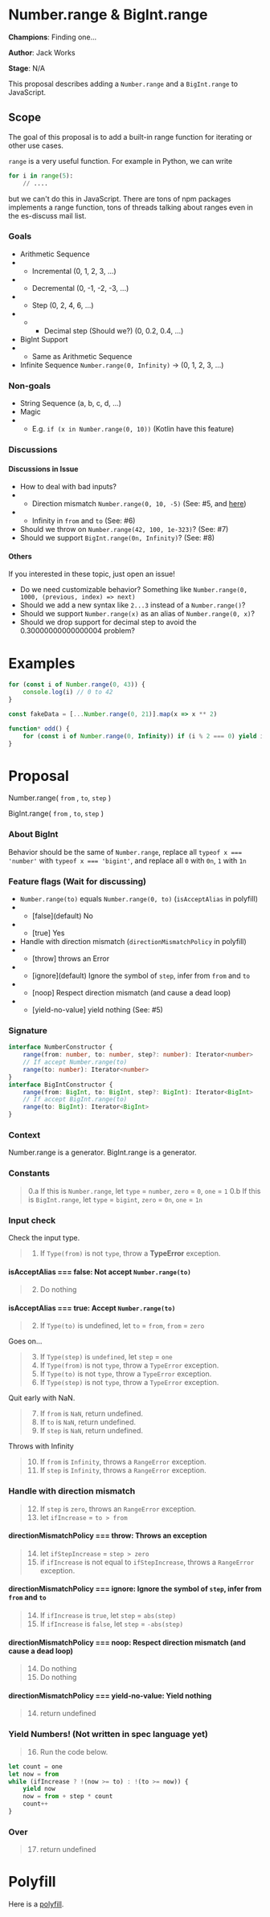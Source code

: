 # Number.range & BigInt.range

**Champions**: Finding one...

**Author**: Jack Works

**Stage**: N/A

This proposal describes adding a `Number.range` and a `BigInt.range` to JavaScript.

## Scope

The goal of this proposal is to add a built-in range function for iterating or other use cases.

`range` is a very useful function. For example in Python, we can write

```python
for i in range(5):
    // ....
```

but we can't do this in JavaScript. There are tons of npm packages implements a range function, tons of threads talking about ranges even in the es-discuss mail list.

### Goals

-   Arithmetic Sequence
-   -   Incremental (0, 1, 2, 3, ...)
-   -   Decremental (0, -1, -2, -3, ...)
-   -   Step (0, 2, 4, 6, ...)
-   -   -   Decimal step (Should we?) (0, 0.2, 0.4, ...)
-   BigInt Support
-   -   Same as Arithmetic Sequence
-   Infinite Sequence `Number.range(0, Infinity)` -> (0, 1, 2, 3, ...)

### Non-goals

-   String Sequence (a, b, c, d, ...)
-   Magic
-   -   E.g. `if (x in Number.range(0, 10))` (Kotlin have this feature)

### Discussions

#### Discussions in Issue

-   How to deal with bad inputs?
-   -   Direction mismatch `Number.range(0, 10, -5)` (See: #5, and [here](#feature-assumptions-of-content-below-wait-for-discussing))
-   -   Infinity in `from` and `to` (See: #6)
-   Should we throw on `Number.range(42, 100, 1e-323)`? (See: #7)
-   Should we support `BigInt.range(0n, Infinity)`? (See: #8)

#### Others

If you interested in these topic, just open an issue!

-   Do we need customizable behavior? Something like `Number.range(0, 1000, (previous, index) => next)`
-   Should we add a new syntax like `2...3` instead of a `Number.range()`?
-   Should we support `Number.range(x)` as an alias of `Number.range(0, x)`?
-   Should we drop support for decimal step to avoid the 0.30000000000000004 problem?

# Examples

```js
for (const i of Number.range(0, 43)) {
    console.log(i) // 0 to 42
}

const fakeData = [...Number.range(0, 21)].map(x => x ** 2)

function* odd() {
    for (const i of Number.range(0, Infinity)) if (i % 2 === 0) yield i
}
```

# Proposal

Number.range( `from` , `to`, `step` )

BigInt.range( `from` , `to`, `step` )

### About BigInt

Behavior should be the same of `Number.range`,
replace all `typeof x === 'number'` with `typeof x === 'bigint'`, and
replace all `0` with `0n`, `1` with `1n`

### Feature flags (Wait for discussing)

-   `Number.range(to)` equals `Number.range(0, to)` (`isAcceptAlias` in polyfill)
-   -   \[false](default) No
-   -   \[true] Yes
-   Handle with direction mismatch (`directionMismatchPolicy` in polyfill)
-   -   \[throw] throws an Error
-   -   \[ignore](default) Ignore the symbol of `step`, infer from `from` and `to`
-   -   \[noop] Respect direction mismatch (and cause a dead loop)
-   -   \[yield-no-value] yield nothing (See: #5)

### Signature

```typescript
interface NumberConstructor {
    range(from: number, to: number, step?: number): Iterator<number>
    // If accept Number.range(to)
    range(to: number): Iterator<number>
}
interface BigIntConstructor {
    range(from: BigInt, to: BigInt, step?: BigInt): Iterator<BigInt>
    // If accept BigInt.range(to)
    range(to: BigInt): Iterator<BigInt>
}
```

### Context

Number.range is a generator.
BigInt.range is a generator.

### Constants

> 0.a If this is `Number.range`, let `type` = `number`, `zero` = `0`, `one` = `1`
> 0.b If this is `BigInt.range`, let `type` = `bigint`, `zero` = `0n`, `one` = `1n`

### Input check

Check the input type.

> 1. If `Type(from)` is not `type`, throw a **TypeError** exception.

#### isAcceptAlias === false: Not accept `Number.range(to)`

> 2. Do nothing

#### isAcceptAlias === true: Accept `Number.range(to)`

> 2. If `Type(to)` is undefined, let `to` = `from`, `from` = `zero`

Goes on...

> 3. If `Type(step)` is `undefined`, let `step` = `one`
> 4. If `Type(from)` is not `type`, throw a `TypeError` exception.
> 5. If `Type(to)` is not `type`, throw a `TypeError` exception.
> 6. If `Type(step)` is not `type`, throw a `TypeError` exception.

Quit early with NaN.

> 7. If `from` is `NaN`, return undefined.
> 8. If `to` is `NaN`, return undefined.
> 9. If `step` is `NaN`, return undefined.

Throws with Infinity

> 10. If `from` is `Infinity`, throws a `RangeError` exception.
> 11. If `step` is `Infinity`, throws a `RangeError` exception.

### Handle with direction mismatch

> 12. If `step` is `zero`, throws an `RangeError` exception.
> 13. let `ifIncrease` = `to > from`

#### directionMismatchPolicy === throw: Throws an exception

> 14. let `ifStepIncrease` = `step > zero`
> 15. if `ifIncrease` is not equal to `ifStepIncrease`, throws a `RangeError` exception.

#### directionMismatchPolicy === ignore: Ignore the symbol of `step`, infer from `from` and `to`

> 14. If `ifIncrease` is `true`, let `step` = `abs(step)`
> 15. If `ifIncrease` is `false`, let `step` = `-abs(step)`

#### directionMismatchPolicy === noop: Respect direction mismatch (and cause a dead loop)

> 14. Do nothing
> 15. Do nothing

#### directionMismatchPolicy === yield-no-value: Yield nothing

> 14. return undefined

### Yield Numbers! (Not written in spec language yet)

> 16. Run the code below.

```js
let count = one
let now = from
while (ifIncrease ? !(now >= to) : !(to >= now)) {
    yield now
    now = from + step * count
    count++
}
```

### Over

> 17. return undefined

# Polyfill

Here is a [polyfill](https://github.com/Jack-Works/proposal-Number.range/blob/master/polyfill.js).
